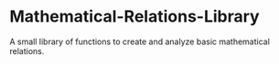 # Mathematical-Relations-Library
A small library of functions to create and analyze basic mathematical relations. 

